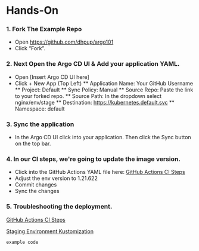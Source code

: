 # Hands-On

### 1. Fork The Example Repo

* Open https://github.com/dhpup/argo101
* Click “Fork”. 

### 2. Next Open the Argo CD UI & Add your application YAML.

* Open [Insert Argo CD UI here]
* Click + New App (Top Left)
** Application Name: Your GitHub Username
** Project: Default
** Sync Policy: Manual
** Source Repo: Paste the link to your forked repo.
** Source Path: In the dropdown select nginx/env/stage
** Destination: https://kubernetes.default.svc
** Namespace: default

### 3. Sync the application
* In the Argo CD UI click into your application. Then click the Sync button on the top bar.

### 4. In our CI steps, we're going to update the image version.
* Click into the GitHub Actions YAML file here: [GitHub Actions CI Steps](.github/workflows/gha.yml)
* Adjust the env version to 1.21.622
* Commit changes
* Sync the changes

### 5. Troubleshooting the deployment.





[GitHub Actions CI Steps](.github/workflows/gha.yml)

[Staging Environment Kustomization](nginx/env/stage/kustomization.yaml)

```
example code
```
